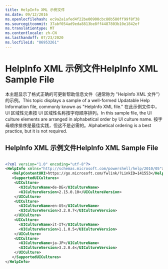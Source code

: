 ```yaml
---
title: HelpInfo XML 示例文件
ms.date: 09/12/2016
ms.openlocfilehash: ec9a2a1afed4f22be00900cbc80b580ff99f8f38
ms.sourcegitcommit: 37abf054ad9eda8813be8ff4487803b10e1842ef
ms.translationtype: MT
ms.contentlocale: zh-CN
ms.lasthandoff: 07/23/2020
ms.locfileid: "86953261"
---
```

# <a name="helpinfo-xml-sample-file"></a><span data-ttu-id="ab639-102">HelpInfo XML 示例文件</span><span class="sxs-lookup"><span data-stu-id="ab639-102">HelpInfo XML Sample File</span></span>

<span data-ttu-id="ab639-103">本主题显示了格式正确的可更新帮助信息文件（通常称为 "HelpInfo XML 文件"）的示例。</span><span class="sxs-lookup"><span data-stu-id="ab639-103">This topic displays a sample of a well-formed Updatable Help Information file, commonly known as "HelpInfo XML file."</span></span> <span data-ttu-id="ab639-104">在此示例文件中，UI 区域性元素按 UI 区域性名称按字母顺序排列。</span><span class="sxs-lookup"><span data-stu-id="ab639-104">In this sample file, the UI culture elements are arranged in alphabetical order by UI culture name.</span></span> <span data-ttu-id="ab639-105">按字母顺序排序是最佳实践，但这不是必需的。</span><span class="sxs-lookup"><span data-stu-id="ab639-105">Alphabetical ordering is a best practice, but it is not required.</span></span>

## <a name="helpinfo-xml-sample-file"></a><span data-ttu-id="ab639-106">HelpInfo XML 示例文件</span><span class="sxs-lookup"><span data-stu-id="ab639-106">HelpInfo XML Sample File</span></span>

```xml

<?xml version="1.0" encoding="utf-8"?>
<HelpInfo xmlns="http://schemas.microsoft.com/powershell/help/2010/05">
   <HelpContentURI>https://go.microsoft.com/fwlink/?LinkID=141553</HelpContentURI>
   <SupportedUICultures>
    <UICulture>
      <UICultureName>de-DE</UICultureName>
      <UICultureVersion>2.15.0.10</UICultureVersion>
    </UICulture>
    <UICulture>
      <UICultureName>en-US</UICultureName>
      <UICultureVersion>3.2.0.7</UICultureVersion>
    </UICulture>
    <UICulture>
      <UICultureName>it-IT</UICultureName>
      <UICultureVersion>1.1.0.5</UICultureVersion>
    </UICulture>
    <UICulture>
      <UICultureName>ja-JP</UICultureName>
      <UICultureVersion>3.2.0.4</UICultureVersion>
    </UICulture>
   </SupportedUICultures>
</HelpInfo>

```

